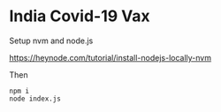 # India Covid-19 Vax

Setup nvm and node.js

https://heynode.com/tutorial/install-nodejs-locally-nvm

Then
```
npm i
node index.js
```
